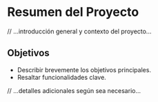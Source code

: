 # Resumen del Proyecto

// ...introducción general y contexto del proyecto...

## Objetivos

- Describir brevemente los objetivos principales.
- Resaltar funcionalidades clave.

// ...detalles adicionales según sea necesario...
